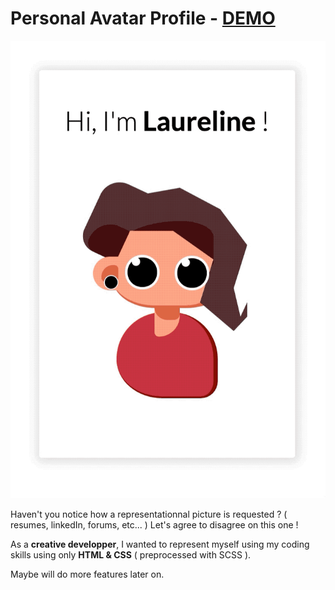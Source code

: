 # Personal Avatar Profile - [DEMO](https://laurelinep.github.io/AvatarProfile/)

![Avatar CSS](avatar-css.gif)

Haven't you notice how a representationnal picture is requested ? ( resumes, linkedIn, forums, etc... )
Let's agree to disagree on this one !

As a **creative developper**, I wanted to represent myself using my coding skills using only **HTML & CSS** ( preprocessed with SCSS ).

Maybe will do more features later on.
